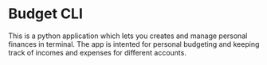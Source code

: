 # Budget CLI

This is a python application which lets you creates and manage personal finances
in terminal. The app is intented for personal budgeting and keeping track of
incomes and expenses for different accounts.
